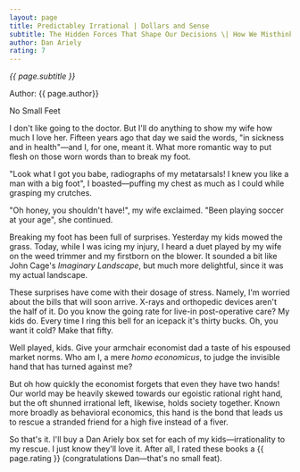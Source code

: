 ```yaml
---
layout: page
title: Predictabley Irrational | Dollars and Sense
subtitle: The Hidden Forces That Shape Our Decisions \| How We Misthink Money and How to Spend Smarter
author: Dan Ariely
rating: 7
---
```


*{{ page.subtitle }}*

Author: {{ page.author}}

No Small Feet

I don't like going to the doctor.  But I'll do anything to show my wife how much I love her. Fifteen years ago that day we said the words, "in sickness and in health"—and I, for one, meant it.  What more romantic way to put flesh on those worn words than to break my foot.

"Look what I got you babe, radiographs of my metatarsals!  I knew you like a man with a big foot", I boasted—puffing my chest as much as I could while grasping my crutches.

"Oh honey, you shouldn't have!", my wife exclaimed. "Been playing soccer at your age", she continued.

Breaking my foot has been full of surprises. Yesterday my kids mowed the grass.  Today, while I was icing my injury, I heard a duet played by my wife on the weed trimmer and my firstborn on the blower.  It sounded a bit like John Cage's *Imaginary Landscape*, but much more delightful, since it was my actual landscape. 

These surprises have come with their dosage of stress.  Namely, I'm worried about the bills that will soon arrive.  X-rays and orthopedic devices aren't the half of it.  Do you know the going rate for live-in post-operative care?  My kids do.  Every time I ring this bell for an icepack it's thirty bucks.  Oh, you want it cold? Make that fifty.

Well played, kids.  Give your armchair economist dad a taste of his espoused market norms.   Who am I, a mere *homo economicus*, to judge the invisible hand that has turned against me?

But oh how quickly the economist forgets that even they have two hands!  Our world may be heavily skewed towards our egoistic rational right hand, but the oft shunned irrational left, likewise, holds society together.  Known more broadly as behavioral economics, this hand is the bond that leads us to rescue a stranded friend for a high five instead of a fiver.

So that's it.  I'll buy a Dan Ariely box set for each of my kids—irrationality to my rescue.  I just know they'll love it.  After all, I rated these books a {{ page.rating }} (congratulations Dan—that's no small feat).

